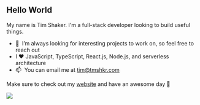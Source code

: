 ## Hello World

My name is Tim Shaker. I'm a full-stack developer looking to build useful things.

* 💼 &nbsp;I’m always looking for interesting projects to work on, so feel free to reach out
* I ❤️ JavaScript, TypeScript, React.js, Node.js, and serverless architecture
* 📫 &nbsp;You can email me at tim@tmshkr.com

Make sure to check out my <a href="https://www.tmshkr.dev" target="_blank" rel="noopener noreferrer">website</a> and have an awesome day 🖖

<a href="https://profile.codersrank.io/user/tmshkr" target="_blank" rel="noopener noreferrer">
  <img src="https://cr-skills-chart-widget.azurewebsites.net/api/api?username=tmshkr"/>
</a>
